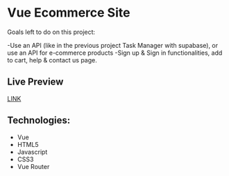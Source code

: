 # Vue Ecommerce Site

Goals left to do on this project: 

-Use an API (like in the previous project Task Manager with supabase), or use an API for e-commerce products
-Sign up & Sign in functionalities, add to cart, help & contact us page.

## Live Preview
[LINK](https://63c6de16ced8ed6da7f89886--effervescent-kitten-8aee22.netlify.app/)

## Technologies:
- Vue
- HTML5
- Javascript
- CSS3
- Vue Router